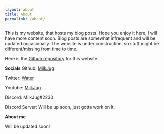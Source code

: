 ```yaml
---
layout: about
title: About
permalink: /about/
---
```


This is my website, that hosts my blog posts. Hope you enjoy it here, I will have more content soon. Blog posts are somewhat infrequent and will be updated occasionally. The website is under construction, so stuff might be different/missing from time to time.

Here is the [Github repository](https://github.com/MilkJug1/milkjug1.github.io/) for this website.

**Socials**
Github: [MilkJug](https://github.com/MilkJug1/)

Twitter: [Water](https://twitter.com/sagan_crawford/)

Youtube: [MilkJug](https://www.youtube.com/channel/UCQddmybOTQu_xz0Pl1sgwGQ)

Discord: MilkJug#2230

Discord Server: Will be up soon, just gotta work on it.


**About me**

Will be updated soon!
